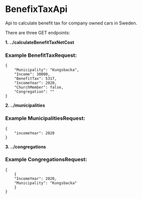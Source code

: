 # BenefixTaxApi
Api to calculate benefit tax for company owned cars in Sweden. 



There are three GET endpoints:

**1. ../calculateBenefitTaxNetCost**
### Example BenefitTaxRequest:
```
{    
    "Municipality": "Kungsbacka",
    "Income": 38000,
    "BenefitTax": 5317,
    "IncomeYear": 2020,
    "ChurchMember": false,
    "Congregation": ""
}
```
**2. ../municipalities**
### Example MunicipalitiesRequest:
```
{
    "incomeYear": 2020
}
```
**3. ../congregations**
### Example CongregationsRequest:
```
{    
    {
    "IncomeYear": 2020,
    "Municipality": "Kungsbacka"
    }
}
```
